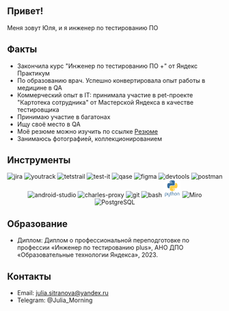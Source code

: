 <h2>Привет!</h2>
<p> Меня зовут Юля, и я инженер по тестированию ПО</p> 

<h2>Факты</h2>
<ul>
<li>  Закончила курс "Инженер по тестированию ПО +" от Яндекс Практикум </li>
<li>  По образованию врач. Успешно конвертировала опыт работы в медицине в QA</a> </li>
<li>  Коммерческий опыт в IT: принимала участие в pet-проекте "Картотека сотрудника" от Мастерской Яндекса в качестве тестировщика</li>
<li>  Принимаю участие в багатонах</li>
<li>  Ищу своё место в QA</li>
<li>  Моё резюме можно изучить по ссылке <a href="https://vladimir.hh.ru/resume/7c2825e6ff0c87ccb30039ed1f313877337763">Резюме</a></li>
<li>  Занимаюсь фотографией, коллекционированием </li>
</ul>
<h2>Инструменты</h2>
<p align="center">
<img src="https://cdn.jsdelivr.net/gh/devicons/devicon/icons/jira/jira-original.svg" title="jira" alt="jira" width="40" height="40"/>
<img src="https://upload.wikimedia.org/wikipedia/commons/thumb/8/8d/YouTrack_Icon.svg/1024px-YouTrack_Icon.svg.png?20200803082248" title="youtrack" alt="youtrack" width="40" height="40"/>
<img src="https://codahosted.io/packs/21236/unversioned/assets/LOGO/ba1091c59bab89cd2fd0f289622731fe16113d7b00905abe64759c313a4b73b76c1b0426076ed76cb74752234c734131df46992d5b8b48fc13e264240e4f7119f736cfeb64df36ded54b5cbf6198b9cadedf18dd0cac5c7dbcd16e6336c29363cd1292ba" title="testrail" alt="tetstrail" width="40" height="40"/>
<img src="https://testit.software/themes/ino-testit/assets/images/footer/logo-footer.svg" title="test-it" alt="test-it" width="40" height="40"/>
<img src="https://luna1.co/eb0187.png" title="qase.io" alt="qase" width="40" height="40"/>
<img src="https://cdn.jsdelivr.net/gh/devicons/devicon/icons/figma/figma-original.svg" title="figma" alt="figma" width="40" height="40"/>
<img src="https://d33wubrfki0l68.cloudfront.net/38b5c953a4667366685d55db55d057c86db1fc54/a0fdc/static/acae6b24d940347661ca901ea07f47c1/chrome-dev-logo-icon.png" title="devtools" alt="devtools" width="40" height="40"/>
<img src="https://www.svgrepo.com/show/354202/postman-icon.svg" title="postman" alt="postman" width="40" height="40"/>
 <img src="https://cdn.jsdelivr.net/gh/devicons/devicon/icons/androidstudio/androidstudio-original.svg" title="android-studio" alt="android-studio" width="40" height="40"/>
<img src="https://cdn.icon-icons.com/icons2/3053/PNG/512/charles_proxy_macos_bigsur_icon_190302.png" title="charles-proxy" alt="charles-proxy" width="40" height="40"/>
<img src="https://cdn.jsdelivr.net/gh/devicons/devicon/icons/git/git-original.svg" title="git" alt="git" width="40" height="40"/>
<img src="https://upload.wikimedia.org/wikipedia/commons/thumb/4/4b/Bash_Logo_Colored.svg/1024px-Bash_Logo_Colored.svg.png?20180723054350" title="bash" alt="bash" width="40" height="40"/>
<img src="https://raw.githubusercontent.com/devicons/devicon/master/icons/python/python-original-wordmark.svg" alt="python" width="40" height="40" />
<img src="https://is1-ssl.mzstatic.com/image/thumb/Purple126/v4/20/b2/51/20b251b1-26fc-9004-8fe5-d8360da24808/AppIcon-0-0-1x_U007emarketing-0-0-0-7-0-0-sRGB-0-0-0-GLES2_U002c0-512MB-85-220-0-0.png/460x0w.webp" alt="Miro" width="40" height="40" />
<img src="https://www.postgresql.org/media/img/about/press/elephant.png" alt="PostgreSQL" width="40" height="40" />
</p>

## Образование

- Диплом: Диплом о профессиональной переподготовке по профессии «Инженер по тестированию plus», АНО ДПО «Образовательные
технологии Яндекса», 2023.

## Контакты

- Email: julia.sitranova@yandex.ru
- Telegram: @Julia_Morning
